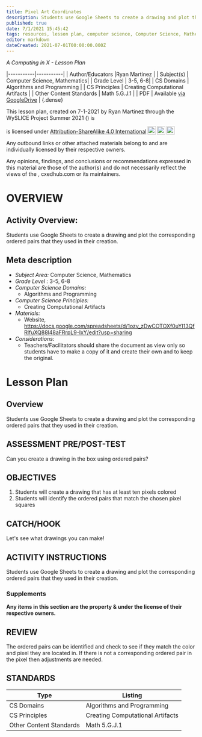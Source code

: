 ```yaml
---
title: Pixel Art Coordinates
description: Students use Google Sheets to create a drawing and plot the corresponding ordered pairs that they used in their creation.
published: true
date: 7/1/2021 15:45:42
tags: resources, lesson plan, computer science, Computer Science, Mathematics 
editor: markdown
dateCreated: 2021-07-01T00:00:00.000Z
---
```

*A Computing in X - Lesson Plan*

|-----------|-----------|
| Author/Educators |Ryan Martinez |
| Subject(s) | Computer Science, Mathematics|
| Grade Level | 3-5, 6-8|
| CS Domains | Algorithms and Programming |
| CS Principles | Creating Computational Artifacts |
| Other Content Standards | Math 5.G.J.1 | 
| PDF | Available [via GoogleDrive]() |
{.dense}






This lesson plan, created on 7-1-2021 by Ryan Martinez through the  WySLICE Project Summer 2021 () is  <p xmlns:cc="http://creativecommons.org/ns#" >  is licensed under <a href="http://creativecommons.org/licenses/by-sa/4.0/?ref=chooser-v1" target="_blank" rel="license noopener noreferrer" style="display:inline-block;">Attribution-ShareAlike 4.0 International<img style="height:22px!important;margin-left:3px;vertical-align:text-bottom;" src="https://mirrors.creativecommons.org/presskit/icons/cc.svg?ref=chooser-v1"><img style="height:22px!important;margin-left:3px;vertical-align:text-bottom;" src="https://mirrors.creativecommons.org/presskit/icons/by.svg?ref=chooser-v1"><img style="height:22px!important;margin-left:3px;vertical-align:text-bottom;" src="https://mirrors.creativecommons.org/presskit/icons/sa.svg?ref=chooser-v1"></a></p>


Any outbound links or other attached materials belong to and are individually licensed by their respective owners. 


Any opinions, findings, and conclusions or recommendations expressed in this material are those of the author(s) and do not necessarily reflect the views of the , cxedhub.com or its maintainers.


# OVERVIEW
## Activity Overview:  
Students use Google Sheets to create a drawing and plot the corresponding ordered pairs that they used in their creation.
## Meta description
+ *Subject Area:* Computer Science, Mathematics 
+ *Grade Level :* 3-5, 6-8 
+ *Computer Science Domains:*
   + Algorithms and Programming
+ *Computer Science Principles:*
   + Creating Computational Artifacts
+ *Materials:* 
   + Website, https://docs.google.com/spreadsheets/d/1ozv_zDwCOTOXf0uYI13QfRlfuXQ88l48aFRrpL9-IxY/edit?usp=sharing
+ *Considerations:*
   + Teachers/Facilitators should share the document as view only so students have to make a copy of it and create their own and to keep the original.


# Lesson Plan
## Overview
Students use Google Sheets to create a drawing and plot the corresponding ordered pairs that they used in their creation.
## ASSESSMENT PRE/POST-TEST
Can you create a drawing in the box using ordered pairs?
## OBJECTIVES
1. Students will create a drawing that has at least ten pixels colored
2. Students will identify the ordered pairs that match the chosen pixel squares


## CATCH/HOOK
Let's see what drawings you can make!


## ACTIVITY INSTRUCTIONS
Students use Google Sheets to create a drawing and plot the corresponding ordered pairs that they used in their creation.


### Supplements
**Any items in this section are the property & under the license of their respective owners.**






## REVIEW
The ordered pairs can be identified and check to see if they match the color and pixel they are located in. If there is not a corresponding ordered pair in the pixel then adjustments are needed.
## STANDARDS        
| Type | Listing | 
|-----------|-----------|
| CS Domains  | Algorithms and Programming|
| CS Principles   | Creating Computational Artifacts|
| Other Content Standards | Math 5.G.J.1  |